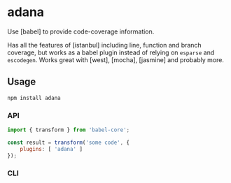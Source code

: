 # adana

Use [babel] to provide code-coverage information.

Has all the features of [istanbul] including line, function and branch coverage, but works as a babel plugin instead of relying on `esparse` and `escodegen`. Works great with [west], [mocha], [jasmine] and probably more.

## Usage

```
npm install adana
```

### API

```javascript
import { transform } from 'babel-core';

const result = transform('some code', {
	plugins: [ 'adana' ]
});
```

### CLI

